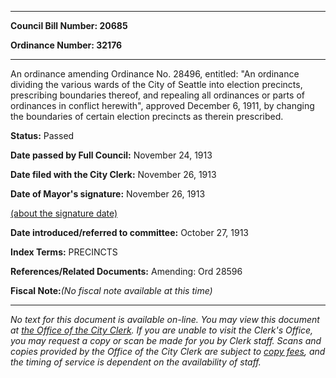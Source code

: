 

********

**Council Bill Number: 20685**
   
**Ordinance Number: 32176**
********

 An ordinance amending Ordinance No. 28496, entitled: "An ordinance dividing the various wards of the City of Seattle into election precincts, prescribing boundaries thereof, and repealing all ordinances or parts of ordinances in conflict herewith", approved December 6, 1911, by changing the boundaries of certain election precincts as therein prescribed.

**Status:** Passed
   
**Date passed by Full Council:** November 24, 1913
   
**Date filed with the City Clerk:** November 26, 1913
   
**Date of Mayor's signature:** November 26, 1913
   
[(about the signature date)](/~public/approvaldate.htm)
   
   
   
**Date introduced/referred to committee:** October 27, 1913
   
   
**Index Terms:** PRECINCTS

**References/Related Documents:** Amending: Ord 28596

**Fiscal Note:**_(No fiscal note available at this time)_
********

_No text for this document is available on-line. You may view this document at [the Office of the City Clerk](http://www.seattle.gov/leg/clerk/contactUs.htm). If you are unable to visit the Clerk's Office, you may request a copy or scan be made for you by Clerk staff. Scans and copies provided by the Office of the City Clerk are subject to [copy fees](http://clerk.seattle.gov/~public/clerkfees.htm), and the timing of service is dependent on the availability of staff._

